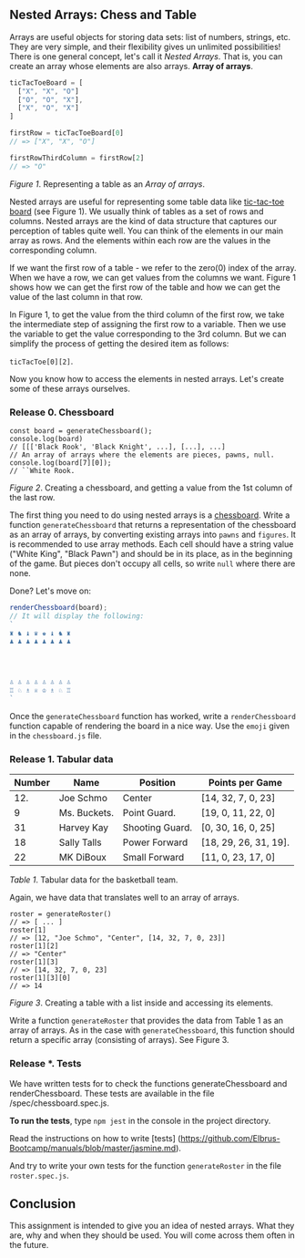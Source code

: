 ## Nested Arrays: Chess and Table

Arrays are useful objects for storing data sets: list of numbers, strings, etc. They are very simple, and their flexibility gives un unlimited possibilities! There is one general concept, let's call it *Nested Arrays*. That is, you can create an array whose elements are also arrays. **Array of arrays**.

```javascript
ticTacToeBoard = [
  ["X", "X", "O"]
  ["O", "O", "X"],
  ["X", "O", "X"]
]

firstRow = ticTacToeBoard[0]
// => ["X", "X", "O"]

firstRowThirdColumn = firstRow[2]
// => "O"
```
*Figure 1*.  Representing a table as an *Array of arrays*.

Nested arrays are useful for representing some table data like [tic-tac-toe board](https://en.wikipedia.org/wiki/Tic-tac-toe) (see Figure 1).  We usually think of tables as a set of rows and columns. Nested arrays are the kind of data structure that captures our perception of tables quite well. You can think of the elements in our main array as rows. And the elements within each row are the values in the corresponding column.

If we want the first row of a table - we refer to the zero(0) index of the array. When we have a row, we can get values from the columns we want. Figure 1 shows how we can get the first row of the table and how we can get the value of the last column in that row.

In Figure 1, to get the value from the third column of the first row, we take the intermediate step of assigning the first row to a variable. Then we use the variable to get the value corresponding to the 3rd column. But we can simplify the process of getting the desired item as follows:

`ticTacToe[0][2]`.

Now you know how to access the elements in nested arrays. Let's create some of these arrays ourselves.


### Release 0. Chessboard
```javascript.
const board = generateChessboard();
console.log(board)
// [[['Black Rook', 'Black Knight', ...], [...], ...] 
// An array of arrays where the elements are pieces, pawns, null.
console.log(board[7][0]);
// ``White Rook.
```
*Figure 2*.  Creating a chessboard, and getting a value from the 1st column of the last row.

The first thing you need to do using nested arrays is a [chessboard](https://en.wikipedia.org/wiki/Chess#Rules). Write a function `generateChessboard` that returns a representation of the chessboard as an array of arrays, by converting existing arrays into `pawns` and `figures`. It is recommended to use array methods. Each cell should have a string value ("White King", "Black Pawn") and should be in its place, as in the beginning of the game. But pieces don't occupy all cells, so write `null` where there are none.

Done? Let's move on:

```javascript
renderChessboard(board);
// It will display the following:
`
♜ ♞ ♝ ♛ ♚ ♝ ♞ ♜
♟ ♟ ♟ ♟ ♟ ♟ ♟ ♟




♙ ♙ ♙ ♙ ♙ ♙ ♙ ♙       
♖ ♘ ♗ ♕ ♔ ♗ ♘ ♖
`
```

Once the `generateChessboard` function has worked, write a `renderChessboard` function capable of rendering the board in a nice way. Use the `emoji` given in the `chessboard.js` file.


### Release 1. Tabular data

| Number | Name | Position  | Points per Game  |
|---------|-----------------|------------------|----------------------|
| 12.     | Joe Schmo       | Center           | [14, 32, 7, 0, 23]   |
| 9       | Ms. Buckets.    | Point Guard.     | [19, 0, 11, 22, 0]   |
| 31      | Harvey Kay      | Shooting Guard.  | [0, 30, 16, 0, 25]   |
| 18      | Sally Talls     | Power Forward    | [18, 29, 26, 31, 19].|
| 22      | MK DiBoux       | Small Forward    | [11, 0, 23, 17, 0]   |

*Table 1*.  Tabular data for the basketball team.

Again, we have data that translates well to an array of arrays.

```javascript.
roster = generateRoster()
// => [ ... ]
roster[1]
// => [12, "Joe Schmo", "Center", [14, 32, 7, 0, 23]]
roster[1][2]
// => "Center"
roster[1][3]
// => [14, 32, 7, 0, 23]
roster[1][3][0]
// => 14
```
*Figure 3*.  Creating a table with a list inside and accessing its elements.

Write a function `generateRoster` that provides the data from Table 1 as an array of arrays. As in the case with `generateChessboard`, this function should return a specific array (consisting of arrays). See Figure 3.

### Release *. Tests

We have written tests for to check the functions generateChessboard and renderChessboard. These tests are available in the file /spec/chessboard.spec.js. 

**To run the tests**, type `npm jest` in the console in the project directory.

Read the instructions on how to write [tests] (https://github.com/Elbrus-Bootcamp/manuals/blob/master/jasmine.md).

And try to write your own tests for the function `generateRoster` in the file `roster.spec.js`.

## Conclusion

This assignment is intended to give you an idea of nested arrays. What they are, why and when they should be used. You will come across them often in the future.
